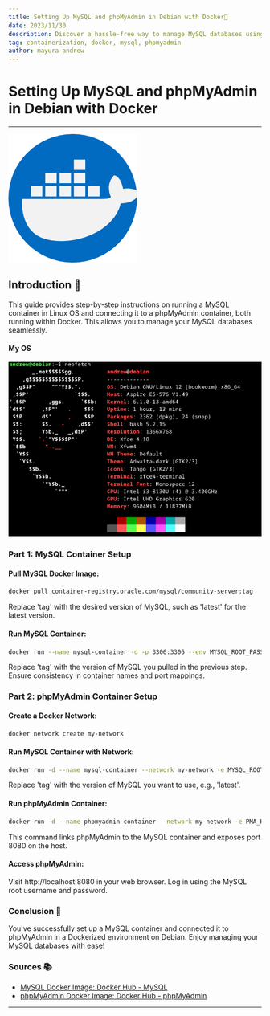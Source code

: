 ```yaml
---
title: Setting Up MySQL and phpMyAdmin in Debian with Docker🐳
date: 2023/11/30
description: Discover a hassle-free way to manage MySQL databases using Docker containers on your Debian OS. This step-by-step guide walks you through setting up a MySQL container, connecting it to a phpMyAdmin container, all within the Docker environment.
tag: containerization, docker, mysql, phpmyadmin
author: mayura andrew
---
```


# Setting Up MySQL and phpMyAdmin in Debian with Docker
--- 

![Docker](public/images/docker.png)

## Introduction 🚀

This guide provides step-by-step instructions on running a MySQL container in Linux OS and connecting it to a phpMyAdmin container, both running within Docker. This allows you to manage your MySQL databases seamlessly.

#### My OS

![MyOS](public/images/os.png)


### Part 1: MySQL Container Setup

####  Pull MySQL Docker Image:


```bash
docker pull container-registry.oracle.com/mysql/community-server:tag
```
Replace 'tag' with the desired version of MySQL, such as 'latest' for the latest version.

#### Run MySQL Container:

```bash
docker run --name mysql-container -d -p 3306:3306 --env MYSQL_ROOT_PASSWORD=my-secret-pw mysql:tag
```

Replace 'tag' with the version of MySQL you pulled in the previous step. Ensure consistency in container names and port mappings.

### Part 2: phpMyAdmin Container Setup

#### Create a Docker Network:

```bash
docker network create my-network
```

#### Run MySQL Container with Network:

```bash
docker run -d --name mysql-container --network my-network -e MYSQL_ROOT_PASSWORD=your_mysql_root_password mysql:tag
```

Replace 'tag' with the version of MySQL you want to use, e.g., 'latest'.

#### Run phpMyAdmin Container:

```bash
docker run -d --name phpmyadmin-container --network my-network -e PMA_HOST=mysql-container -p 8080:80 phpmyadmin/phpmyadmin
```

This command links phpMyAdmin to the MySQL container and exposes port 8080 on the host.

#### Access phpMyAdmin:

Visit http://localhost:8080 in your web browser. Log in using the MySQL root username and password.

### Conclusion 🎉

You've successfully set up a MySQL container and connected it to phpMyAdmin in a Dockerized environment on Debian. Enjoy managing your MySQL databases with ease!

### Sources 📚
- [MySQL Docker Image: Docker Hub - MySQL](https://hub.docker.com/_/mysql)
- [phpMyAdmin Docker Image: Docker Hub - phpMyAdmin](https://hub.docker.com/_/phpmyadmin)

---
